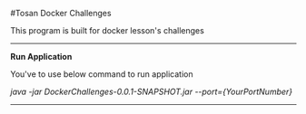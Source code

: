 #Tosan Docker Challenges

This program is built for docker lesson's challenges

***
<p><b>Run Application</b></p>
You've to use below command to run application
<p></p>
<p><i>java -jar DockerChallenges-0.0.1-SNAPSHOT.jar --port={YourPortNumber}</i></p>

***